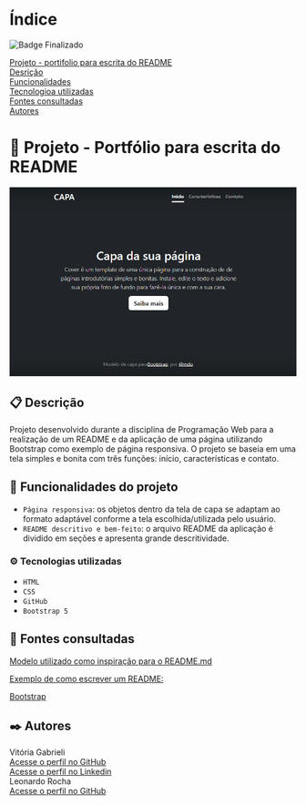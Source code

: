 # Índice

 ![Badge Finalizado](http://img.shields.io/static/v1?label=STATUS&message=FINALIZADO&color=GREEN&style=for-the-badge)

[ Projeto - portifolio para escrita do README](#projeto---portifolio-para-escrita-do-readme)  
[Desrição](#descri%C3%A7%C3%A3o)  
[Funcionalidades](#funcionalidades)  
[Tecnologioa utilizadas](#tecnologioa-utilizadas)  
[Fontes consultadas](#fontes-consultadas)  
[Autores](#autores)  

# 🚀 Projeto - Portfólio para escrita do README
![image](img/capa.png)

## 📋 Descrição

 Projeto desenvolvido durante a disciplina de Programação Web para a realização de um README e da aplicação de uma página utilizando Bootstrap como exemplo de página responsiva. O projeto se baseia em uma tela simples e bonita com três funções: início, características e contato.  


 ## :hammer: Funcionalidades do projeto

- `Página responsiva`: os objetos dentro da tela de capa se adaptam ao formato adaptável conforme a tela escolhida/utilizada pelo usuário.  
- `README descritivo e bem-feito`: o arquivo README da aplicação é dividido em seções e apresenta grande descritividade.  


### ⚙️ Tecnologias utilizadas

- `HTML` 
- `CSS`
- `GitHub`
- `Bootstrap 5` 

## 📄 Fontes consultadas


[Modelo utilizado como inspiração para o README.md](https://gist.github.com/lohhans/f8da0b147550df3f96914d3797e9fb89)  

[Exemplo de como escrever um README:](https://www.alura.com.br/artigos/escrever-bom-readme)  

[Bootstrap](https://getbootstrap.com/)

## ✒️ Autores

Vitória Gabrieli  
[Acesse o perfil no GitHub](https://github.com/vickieww)  
[Acesse o perfil no Linkedin](https://www.linkedin.com/in/vit%C3%B3ria-gabrieli-25b5a3274)  
Leonardo Rocha  
[Acesse o perfil no GitHub](https://github.com/LeonardoRochaMarista)  